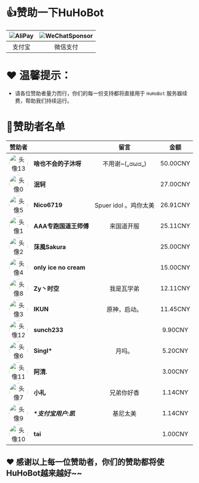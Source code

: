 # 👍赞助一下HuHoBot
| ![AliPay](https://pic.txssb.cn/Alipay.jpg) | ![WeChatSponsor](https://pic.txssb.cn/WeChatSponor.png) |
|:---:|:---:|
| 支付宝 | 微信支付 |

# ❤️ 温馨提示：  
- 请各位赞助者量力而行，你们的每一份支持都将直接用于 `HuHoBot` 服务器续费，帮助我们持续运行。  


#  📄赞助者名单

| 赞助者 |  | 留言| 金额 |
|:---:|:---|:---:|:---:|
| ![头像13](http://q1.qlogo.cn/g?b=qq&nk=1756150362&s=100) | **啥也不会的子沐呀**| 不用谢~(„ಡωಡ„) | 50.00CNY|
| ![头像0](http://q1.qlogo.cn/g?b=qq&nk=3589067134&s=100) | **泯轲** |  | 27.00CNY|
| ![头像5](http://q1.qlogo.cn/g?b=qq&nk=1584573887&s=100) | **Nico6719**| Spuer idol 。鸡你太美 | 26.91CNY|
| ![头像1](http://q1.qlogo.cn/g?b=qq&nk=3829874284&s=100) | **AAA专跑国道王师傅** | 来国道开服 |25.11CNY|
| ![头像2](http://q1.qlogo.cn/g?b=qq&nk=3136568325&s=100) | **莯風Sakura** | | 25.00CNY|
| ![头像4](http://q1.qlogo.cn/g?b=qq&nk=853636648&s=100) | **only ice no cream**| | 15.00CNY|
| ![头像8](http://q1.qlogo.cn/g?b=qq&nk=1967368506&s=100) | **Zy丶时空**| 我是瓦学弟| 12.11CNY|
| ![头像3](http://q1.qlogo.cn/g?b=qq&nk=2521291740&s=100) | **IKUN**| 原神，启动。| 11.45CNY|
| ![头像12](http://q1.qlogo.cn/g?b=qq&nk=2125696621&s=100) | **sunch233**| | 9.90CNY|
| ![头像6](http://q1.qlogo.cn/g?b=qq&nk=1430234200&s=100) | **Singl***| 月吗。| 5.20CNY|
| ![头像11](http://q1.qlogo.cn/g?b=qq&nk=2717104909&s=100) | **阿清.**| | 3.00CNY|
| ![头像7](http://q1.qlogo.cn/g?b=qq&nk=1219690858&s=100) | **小礼**| 兄弟你好香| 1.14CNY|
| ![头像9](https://pic.txssb.cn/1748095419852.png) | **支付宝用户:*凯**| 基尼太美| 1.14CNY|
| ![头像10](http://q1.qlogo.cn/g?b=qq&nk=1354854193&s=100) | **tai**| | 1.00CNY|



## ❤️ 感谢以上每一位赞助者，你们的赞助都将使HuHoBot越来越好~~


<style>
  /* 头像样式 */
  table:has([alt^="头像"]) img {
    width: 50px;
    height: 50px;
    border-radius: 50%;
    object-fit: cover;
    vertical-align: middle; /* 确保头像垂直居中 */
  }
  /* 名字样式 */
  table:has([alt^="头像"]) td:nth-child(2) {
    vertical-align: middle;
    font-weight: bold;
  }
  table:has([alt^="头像"]) td:nth-child(3) {
    vertical-align: middle;
  }
  table:has([alt^="头像"]) td:nth-child(4) {
    vertical-align: middle;
  }
  /* 保持表格宽度自适应 */
  table {
    width: 100%;
  }
</style>
